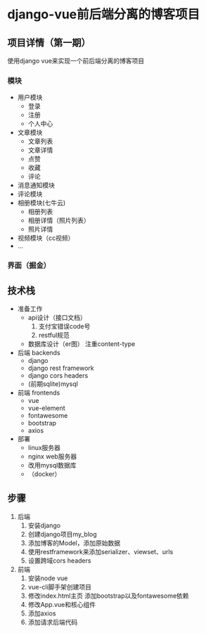 # django-vue前后端分离的博客项目

## 项目详情（第一期）

使用django vue来实现一个前后端分离的博客项目

### 模块

* 用户模块
  * 登录
  * 注册
  * 个人中心
* 文章模块
  * 文章列表
  * 文章详情
  * 点赞
  * 收藏
  * 评论
* 消息通知模块
* 评论模块
* 相册模块(七牛云)
  * 相册列表
  * 相册详情（照片列表）
  * 照片详情
* 视频模块（cc视频）
* ...

### 界面（掘金）

## 技术栈

* 准备工作
  * api设计（接口文档）
    1. 支付宝错误code号
    2. restful规范
  * 数据库设计（er图） 注重content-type
* 后端 backends
  * django
  * django rest framework
  * django cors headers
  * (前期sqlite)mysql
* 前端 frontends
  * vue
  * vue-element
  * fontawesome
  * bootstrap
  * axios
* 部署
  * linux服务器
  * nginx web服务器
  * 改用mysql数据库
  * （docker）

## 步骤

1. 后端
   1. 安装django
   2. 创建django项目my_blog
   3. 添加博客的Model，添加原始数据
   4. 使用restframework来添加serializer、viewset、urls
   5. 设置跨域cors headers
2. 前端
   1. 安装node vue
   2. vue-cli脚手架创建项目
   3. 修改index.html主页 添加bootstrap以及fontawesome依赖
   4. 修改App.vue和核心组件
   5. 添加axios
   6. 添加请求后端代码
